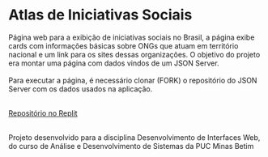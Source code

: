 # Atlas de Iniciativas Sociais
Página web para a exibição de iniciativas sociais no Brasil, a página exibe cards com informações básicas sobre ONGs que atuam em território nacional e um link para os sites dessas organizações. O objetivo do projeto era montar uma página com dados vindos de um JSON Server.
<br><br>Para executar a página, é necessário clonar (FORK) o repositório do JSON Server com os dados usados na aplicação.

<br><a href="https://replit.com/@pmattadesign/JSONServer">Repositório no Replit</a>

<br> Projeto desenvolvido para a disciplina Desenvolvimento de Interfaces Web, do curso de Análise e Desenvolvimento de Sistemas da PUC Minas Betim
